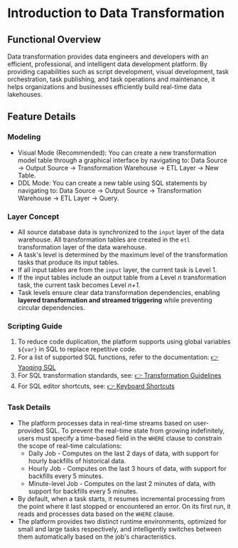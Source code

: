 # Introduction to Data Transformation

## Functional Overview
Data transformation provides data engineers and developers with an efficient, professional, and intelligent data development platform. By providing capabilities such as script development, visual development, task orchestration, task publishing, and task operations and maintenance, it helps organizations and businesses efficiently build real-time data lakehouses.


## Feature Details
### Modeling
- Visual Mode (Recommended): You can create a new transformation model table through a graphical interface by navigating to: Data Source -> Output Source -> Transformation Warehouse -> ETL Layer -> New Table.
- DDL Mode: You can create a new table using SQL statements by navigating to: Data Source -> Output Source -> Transformation Warehouse -> ETL Layer -> Query.

### Layer Concept
- All source database data is synchronized to the `input` layer of the data warehouse. All transformation tables are created in the `etl` transformation layer of the data warehouse.
- A task's level is determined by the maximum level of the transformation tasks that produce its input tables.
- If all input tables are from the `input` layer, the current task is Level 1.
- If the input tables include an output table from a Level *n* transformation task, the current task becomes Level *n+1*.
- Task levels ensure clear data transformation dependencies, enabling **layered transformation and streamed triggering** while preventing circular dependencies.

### Scripting Guide
1. To reduce code duplication, the platform supports using global variables `${var}` in SQL to replace repetitive code.
2. For a list of supported SQL functions, refer to the documentation: [👉 Yaoqing SQL](爻擎SQL.md)
3. For SQL transformation standards, see: [👉 Transformation Guidelines](清洗规范.md)
4. For SQL editor shortcuts, see: [👉 Keyboard Shortcuts](快捷键.md)

### Task Details
- The platform processes data in real-time streams based on user-provided SQL. To prevent the real-time state from growing indefinitely, users must specify a time-based field in the `WHERE` clause to constrain the scope of real-time calculations:
  - Daily Job - Computes on the last 2 days of data, with support for hourly backfills of historical data.
  - Hourly Job - Computes on the last 3 hours of data, with support for backfills every 5 minutes.
  - Minute-level Job - Computes on the last 2 minutes of data, with support for backfills every 5 minutes.
- By default, when a task starts, it resumes incremental processing from the point where it last stopped or encountered an error. On its first run, it reads and processes data based on the `WHERE` clause.
- The platform provides two distinct runtime environments, optimized for small and large tasks respectively, and intelligently switches between them automatically based on the job's characteristics.